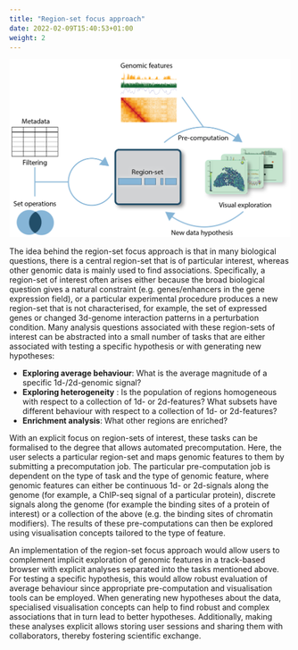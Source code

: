 ```yaml
---
title: "Region-set focus approach"
date: 2022-02-09T15:40:53+01:00
weight: 2
---
```


![Fig1](/docs/Fig2_rsfa.png)

The idea behind the region-set focus approach is that in many biological questions, there is a central region-set that is of particular interest, whereas other genomic data is mainly used to find associations. Specifically, a region-set of interest often arises either because the broad biological question gives a natural constraint (e.g. genes/enhancers in the gene expression field), or a particular experimental procedure produces a new region-set that is not characterised, for example, the set of expressed genes or changed 3d-genome interaction patterns in a perturbation condition. Many analysis questions associated with these region-sets of interest can be abstracted into a small number of tasks that are either associated with testing a specific hypothesis or with generating new hypotheses:

- __Exploring average behaviour__: What is the average magnitude of a specific 1d-/2d-genomic signal?
- __Exploring heterogeneity__ : Is the population of regions homogeneous with respect to a collection of 1d- or 2d-features? What subsets have different behaviour with respect to a collection of 1d- or 2d-features?
- __Enrichment analysis__: What other regions are enriched? 

With an explicit focus on region-sets of interest, these tasks can be formalised to the degree that allows automated precomputation. Here, the user selects a particular region-set and maps genomic features to them by submitting a precomputation job. The particular pre-computation job is dependent on the type of task and the type of genomic feature, where genomic features can either be continuous 1d- or 2d-signals along the genome (for example, a ChIP-seq signal of a particular protein), discrete signals along the genome (for example the binding sites of a protein of interest) or a collection of the above (e.g. the binding sites of chromatin modifiers). The results of these pre-computations can then be explored using visualisation concepts tailored to the type of feature.

An implementation of the region-set focus approach would allow users to complement implicit exploration of genomic features in a track-based browser with explicit analyses separated into the tasks mentioned above. For testing a specific hypothesis, this would allow robust evaluation of average behaviour since appropriate pre-computation and visualisation tools can be employed. When generating new hypotheses about the data, specialised visualisation concepts can help to find robust and complex associations that in turn lead to better hypotheses. Additionally, making these analyses explicit allows storing user sessions and sharing them with collaborators, thereby fostering scientific exchange.
